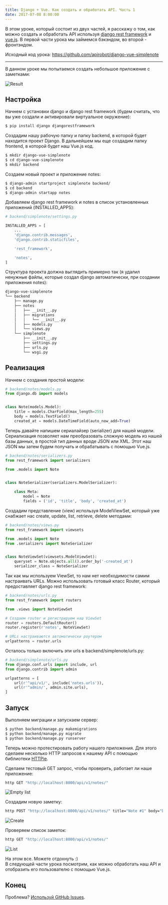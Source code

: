 ```yaml
---
title: Django + Vue. Как создать и обработать API. Часть 1
date: 2017-07-08 8:00:00
---
```


В этом уроке, который состоит из двух частей, я расскажу о том, как можно создать и обработать API используя <a target="blank" href="http://www.django-rest-framework.org/">django rest framework</a> и <a target="blank" href="https://vuejs.org/">vue.js</a>. В первой части урока мы займемся бэкэндом, во второй - фронтэндом.

Исходный код урока: <a target="blank" href="https://github.com/apirobot/django-vue-simplenote">https://github.com/apirobot/django-vue-simplenote</a>

---

В данном уроке мы попытаемся создать небольшое приложение с заметками:

![Result](https://raw.githubusercontent.com/apirobot/django-vue-simplenote/master/other/preview.gif)

## Настройка

Начнем с установки django и django rest framework (будем считать, что вы уже создали и активировали виртуальное окружение):
```bash
$ pip install django djangorestframework
```

Создадим нашу рабочую папку и папку backend, в которой будет находится проект Django. В дальнейшем мы еще создадим папку frontend, в которой будет наш Vue.js код.

```bash
$ mkdir django-vue-simplenote
$ cd django-vue-simplenote
$ mkdir backend
```

Создаем новый проект и приложение notes:
```bash
$ django-admin startproject simplenote backend/
$ cd backend
$ django-admin startapp notes
```

Добавляем django rest framework и notes в список установленных приложений (INSTALLED_APPS):

```python
# backend/simplenote/settings.py

INSTALLED_APPS = [
    ...
    'django.contrib.messages',
    'django.contrib.staticfiles',

    'rest_framework',

    'notes',
]
```

Структура проекта должна выглядить примерно так (я удалил ненужные файлы, которые создал django автоматически, при создании приложения notes):

```bash
django-vue-simplenote
└── backend
    ├── manage.py
    ├── notes
    │   ├── __init__.py
    │   ├── migrations
    │   │   └── __init__.py
    │   ├── models.py
    │   └── views.py
    └── simplenote
        ├── __init__.py
        ├── settings.py
        ├── urls.py
        └── wsgi.py
```

## Реализация

Начнем с создания простой модели:

```python
# backend/notes/models.py
from django.db import models


class Note(models.Model):
    title = models.CharField(max_length=255)
    body = models.TextField()
    created_at = models.DateTimeField(auto_now_add=True)
```

Теперь давайте напишем сериалайзер (serializer) для нашей модели. Сериализация позволяет нам преобразовать сложную модель из нашей базы данных, в простой тип данных вроде JSON или XML. Этот наш JSON мы затем будем получать и обрабатывать с помощью Vue.js.

```python
# backend/notes/serializers.py
from rest_framework import serializers

from .models import Note


class NoteSerializer(serializers.ModelSerializer):

    class Meta:
        model = Note
        fields = ('id', 'title', 'body', 'created_at')
```

Создадим представление (view) используя ModelViewSet, который уже снабжает нас create, update, list, retrieve, delete методами:

```python
# backend/notes/views.py
from rest_framework import viewsets

from .models import Note
from .serializers import NoteSerializer


class NoteViewSet(viewsets.ModelViewSet):
    queryset = Note.objects.all().order_by('-created_at')
    serializer_class = NoteSerializer
```

Так как мы используем ViewSet, то нам нет необходимости самим настраивать URLs. Можно использовать готовый класс Router, который предоставляет django rest framework:

```python
# backend/notes/urls.py
from rest_framework import routers

from .views import NoteViewSet

# Создаем router и регистрируем наш ViewSet
router = routers.DefaultRouter()
router.register(r'notes', NoteViewSet)

# URLs настраиваются автоматически роутером
urlpatterns = router.urls
```

Осталось только включить эти urls в backend/simplenote/urls.py:

```python
# backend/simplenote/urls.py
from django.conf.urls import include, url
from django.contrib import admin

urlpatterns = [
    url(r'^api/v1/', include('notes.urls')),
    url(r'^admin/', admin.site.urls),
]
```

## Запуск

Выполняем миграции и запускаем сервер:

```bash
$ python backend/manage.py makemigrations
$ python backend/manage.py migrate
$ python backend/manage.py runserver
```

Теперь можно протестировать работу нашего приложения. Для этого сделаем несколько HTTP запросов к нашему API с помощью библиотеки <a target="blank" href="https://httpie.org/">HTTPie</a>.

Сделаем тестовый GET запрос, чтобы проверить, работает ли наше приложение:

```bash
http GET "http://localhost:8000/api/v1/notes/"
```

![Empty list](https://raw.githubusercontent.com/apirobot/apirobot.github.io/master/uploads/django-vue-how-to-create-and-consume-api-part-1/list_empty.png)

Создадим новую заметку:

```bash
http POST "http://localhost:8000/api/v1/notes/" title="Note #1" body="Description #1"
```

![Create](https://raw.githubusercontent.com/apirobot/apirobot.github.io/master/uploads/django-vue-how-to-create-and-consume-api-part-1/create.png)

Проверяем список заметок:

```bash
http GET "http://localhost:8000/api/v1/notes/"
```

![List](https://raw.githubusercontent.com/apirobot/apirobot.github.io/master/uploads/django-vue-how-to-create-and-consume-api-part-1/list.png)

На этом все. Можете отдохнуть :)<br/>
В следующей части урока посмотрим, как можно обработать наш API и отобразить его пользователю с помощью Vue.js.

## Конец

Проблема? [Используй GitHub Issues](https://github.com/apirobot/django-vue-simplenote).
